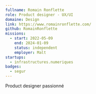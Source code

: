 ```yaml
---
fullname: Romain Ronflette
role: Product designer - UX/UI
domaine: Design
link: https://www.romainronflette.com/
github: RomainRonflette
missions:
  - start: 2022-05-09
    end: 2024-01-09
    status: independent
    employer: Malt
startups:
  - infrastructures.numeriques
badges:
  - segur
---
```


Product designer passionné

